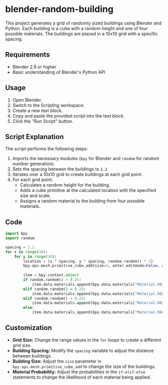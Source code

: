 # blender-random-building

This project generates a grid of randomly sized buildings using Blender and Python. Each building is a cube with a random height and one of four possible materials. The buildings are placed in a 10x10 grid with a specific spacing.

## Requirements

- Blender 2.8 or higher
- Basic understanding of Blender's Python API

## Usage

1. Open Blender.
2. Switch to the Scripting workspace.
3. Create a new text block.
4. Copy and paste the provided script into the text block.
5. Click the "Run Script" button.

## Script Explanation

The script performs the following steps:

1. Imports the necessary modules (`bpy` for Blender and `random` for random number generation).
2. Sets the spacing between the buildings to `2.2`.
3. Iterates over a 10x10 grid to create buildings at each grid point.
4. For each grid point:
   - Calculates a random height for the building.
   - Adds a cube primitive at the calculated location with the specified size and scale.
   - Assigns a random material to the building from four possible materials.

## Code

```python
import bpy
import random

spacing = 2.2
for x in range(10):
    for y in range(10):
        location = (x * spacing, y * spacing, random.random() * 2)
        bpy.ops.mesh.primitive_cube_add(size=2, enter_editmode=False, align='WORLD', location=location, scale=(1, 1, 1))
        
        item = bpy.context.object
        if random.random() < 0.25:
            item.data.materials.append(bpy.data.materials["Material.001"])
        elif random.random() < 0.25:
            item.data.materials.append(bpy.data.materials["Material.002"])
        elif random.random() < 0.25:
            item.data.materials.append(bpy.data.materials["Material.003"])
        else:
            item.data.materials.append(bpy.data.materials["Material.004"])
```

## Customization

- **Grid Size:** Change the range values in the `for` loops to create a different grid size.
- **Building Spacing:** Modify the `spacing` variable to adjust the distance between buildings.
- **Building Size:** Adjust the `size` parameter in `bpy.ops.mesh.primitive_cube_add` to change the size of the buildings.
- **Material Probability:** Adjust the probabilities in the `if-elif-else` statements to change the likelihood of each material being applied.
